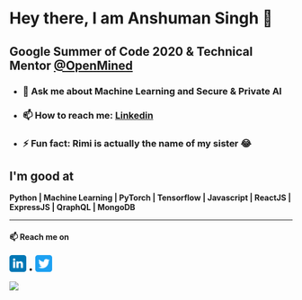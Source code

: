 # Hey there, I am Anshuman Singh 👋

## Google Summer of Code 2020 & Technical Mentor [@OpenMined](https://www.openmined.org/)


<!-- ![Alt Text](https://i.pinimg.com/originals/d9/23/41/d923418d1fd5a4ca07d42cb381835aa8.gif) -->

- ### 💬 Ask me about Machine Learning and Secure & Private AI

- ### 📫 How to reach me: [Linkedin](https://www.linkedin.com/in/iamanshumansingh/)

- ### ⚡ Fun fact: Rimi is actually the name of my sister 😂

 ## I'm good at 

**Python | Machine Learning | PyTorch | Tensorflow | Javascript | ReactJS | ExpressJS | QraphQL | MongoDB**

---

<h4>📫 Reach me on</h4>

<p align='center'>

<a href = https://www.linkedin.com/in/iamanshumansingh><img src=https://raw.githubusercontent.com/edent/SuperTinyIcons/master/images/svg/linkedin.svg height='30' weight='30'></a> • <a href = https://twitter.com/rimijoker><img src=https://raw.githubusercontent.com/edent/SuperTinyIcons/master/images/svg/twitter.svg height='30' weight='30'></a></p>

![](https://komarev.com/ghpvc/?username=rimijoker&style=flat-square)
